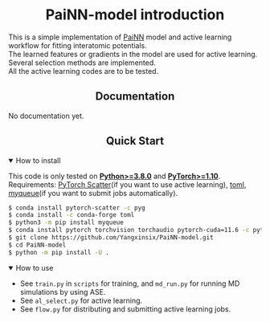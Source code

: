 # <div align="center">PaiNN-model introduction</div>
This is a simple implementation of [PaiNN](https://arxiv.org/abs/2102.03150) model and active learning workflow for fitting interatomic potentials.  
The learned features or gradients in the model are used for active learning. Several selection methods are implemented.  
All the active learning codes are to be tested.
## <div align="center">Documentation</div>
No documentation yet.

## <div align="center">Quick Start</div>
<details open>
<summary>How to install</summary>

This code is only tested on [**Python>=3.8.0**](https://www.python.org/) and [**PyTorch>=1.10**](https://pytorch.org/get-started/locally/).  
Requirements: [PyTorch Scatter](https://github.com/rusty1s/pytorch_scatter)(if you want to use active learning),
[toml](https://toml.io/en/), [myqueue](https://myqueue.readthedocs.io/en/latest/installation.html)(if you want to submit jobs automatically).

```bash
$ conda install pytorch-scatter -c pyg
$ conda install -c conda-forge toml
$ python3 -m pip install myqueue
$ conda install pytorch torchvision torchaudio pytorch-cuda=11.6 -c pytorch -c nvidia
$ git clone https://github.com/Yangxinsix/PaiNN-model.git
$ cd PaiNN-model
$ python -m pip install -U .
```

</details>

<details open>
<summary>How to use</summary>

* See `train.py` in `scripts` for training, and `md_run.py` for running MD simulations by using ASE.
* See `al_select.py` for active learning.
* See `flow.py` for distributing and submitting active learning jobs.

</details>
